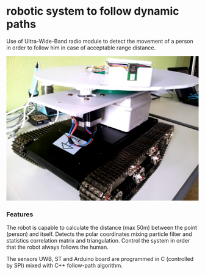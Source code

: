 # robotic system to follow dynamic paths

Use of Ultra-Wide-Band radio module to detect the movement of a person in order to follow him in case of acceptable range distance.

![alt text](images/My_Thesis_1.jpg)

### Features
The robot is capable to calculate the distance (max 50m) between the point (person) and itself.
Detects the polar coordinates mixing particle filter and statistics correlation matrix and triangulation.
Control the system in order that the robot always follows the human.

The sensors UWB, ST and Arduino board are programmed in C (controlled by SPI) mixed with C++ follow-path algorithm.
